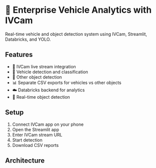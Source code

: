 # 🚗 Enterprise Vehicle Analytics with IVCam

Real-time vehicle and object detection system using IVCam, Streamlit, Databricks, and YOLO.

## Features
- 📱 IVCam live stream integration
- 🚗 Vehicle detection and classification  
- 🌳 Other object detection
- 📊 Separate CSV exports for vehicles vs other objects
- ☁️ Databricks backend for analytics
- 🎯 Real-time object detection

## Setup
1. Connect IVCam app on your phone
2. Open the Streamlit app
3. Enter IVCam stream URL
4. Start detection
5. Download CSV reports

## Architecture

